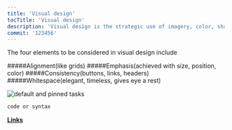 ```yaml
---
title: 'Visual design'
tocTitle: 'Visual design'
description: 'Visual design is the strategic use of imagery, color, shapes, typography and form to improve user engagement and brand trust.'
commit: '123456'
---
```


The four elements to be considered in visual design include

#####Alignment(like grids)
#####Emphasis(achieved with size, position, color)
#####Consistency(buttons, links, headers)
#####Whitespace(elegant, timeless, gives eye a rest)

![default and pinned tasks](/placeholders/banner.png)

```javascript
code or syntax
```

<div class="aside">
<a href=""><b>Links</b></a>
</div>
